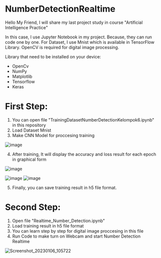# NumberDetectionRealtime
Hello My Friend, I will share my last project study in course "Artificial Intelligence Practice"

In this case, I use Jupyter Notebook in my project. Because, they can run code one by one. For Dataset, I use Mnist which is available in TensorFlow Library. OpenCV is required for digital image processing.

Library that need to be installed on your device:

- OpenCv
- NumPy
- Matplotlib
- Tensorflow
- Keras

# First Step:
1. You can open file "TrainingDatasetNumberDetectionKelompok6.ipynb" in this repository
2. Load Dataset Mnist
3. Make CNN Model for proccesing training

![image](https://user-images.githubusercontent.com/91171976/213678040-ea271110-af21-435d-a3d2-1fb81aec2de8.png)

4. After training, It will display the accuracy and loss result for each epoch in graphical form

![image](https://user-images.githubusercontent.com/91171976/213677930-82e03125-8dcb-40a3-a68a-75c3e62db20a.png)

![image](https://user-images.githubusercontent.com/91171976/213678162-478246ad-3722-471a-8794-79e59018139f.png) ![image](https://user-images.githubusercontent.com/91171976/213678229-7a1b09af-8618-4903-8b0b-48381cbe7b93.png)

5. Finally, you can save training result in h5 file format.

# Second Step:
1. Open file "Realtime_Number_Detection.ipynb"
2. Load training result in h5 file format
3. You can learn step by step for digital image proccesing in this file
4. Run Code to make turn on Webcam and start Number Detection Realtime

![Screenshot_20230106_105722](https://user-images.githubusercontent.com/91171976/213679221-7ff5cb4d-8538-457d-b072-4ed99568cc8a.png)



